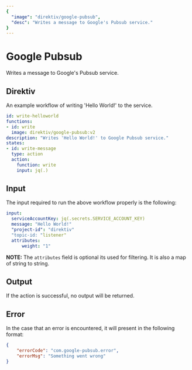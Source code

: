 ```yaml
---
{
  "image": "direktiv/google-pubsub",
  "desc": "Writes a message to Google's Pubsub service."
}
---
```



# Google Pubsub

Writes a message to Google's Pubsub service.

## Direktiv

An example workflow of writing 'Hello World!' to the service.

```yaml
id: write-helloworld
functions:
- id: write
  image: direktiv/google-pubsub:v2
description: "Writes 'Hello World!' to Google Pubsub service."
states:
- id: write-message
  type: action
  action:
    function: write
    input: jq(.)
```

## Input

The input required to run the above workflow properly is the following:

```yaml
input:
  serviceAccountKey: jq(.secrets.SERVICE_ACCOUNT_KEY)
  message: "Hello World!"
  "project-id": "direktiv"
  "topic-id: "listener"
  attributes: 
      weight: "1"
```

**NOTE:** The `attributes` field is optional its used for filtering. It is also a map of string to string.

## Output

If the action is successful, no output will be returned.

## Error

In the case that an error is encountered, it will present in the following format:

```json
{
    "errorCode": "com.google-pubsub.error",
    "errorMsg": "Something went wrong"
}
```